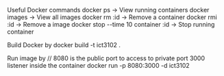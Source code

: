 Useful Docker commands
docker ps -> View running containers
docker images -> View all images
docker rm :id -> Remove a container
docker rmi :id -> Remove a image
docker stop --time 10 container :id -> Stop running container 

Build Docker by 
docker build -t ict3102 .

Run image by // 8080 is the public port to access to private port 3000 listener inside the container
docker run -p 8080:3000 -d ict3102